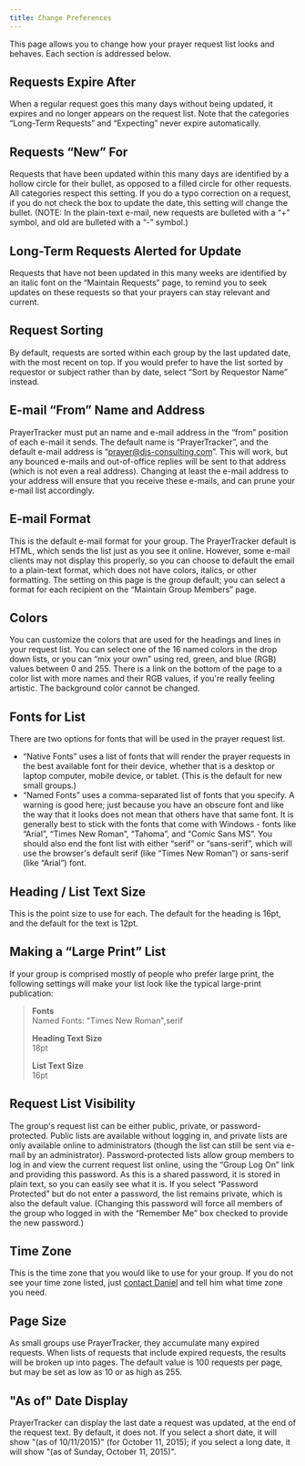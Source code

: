 ```yaml
---
title: Change Preferences
---
```


This page allows you to change how your prayer request list looks and behaves. Each section is addressed below.

## Requests Expire After

When a regular request goes this many days without being updated, it expires and no longer appears on the request list. Note that the categories “Long-Term Requests” and “Expecting” never expire automatically.

## Requests “New” For

Requests that have been updated within this many days are identified by a hollow circle for their bullet, as opposed to a filled circle for other requests. All categories respect this setting. If you do a typo correction on a request, if you do not check the box to update the date, this setting will change the bullet. (NOTE: In the plain-text e-mail, new requests are bulleted with a “+” symbol, and old are bulleted with a “-” symbol.)

## Long-Term Requests Alerted for Update

Requests that have not been updated in this many weeks are identified by an italic font on the “Maintain Requests” page, to remind you to seek updates on these requests so that your prayers can stay relevant and current.

## Request Sorting

By default, requests are sorted within each group by the last updated date, with the most recent on top. If you would prefer to have the list sorted by requestor or subject rather than by date, select “Sort by Requestor Name” instead.

## E-mail “From” Name and Address

PrayerTracker must put an name and e-mail address in the “from” position of each e-mail it sends. The default name is “PrayerTracker”, and the default e-mail address is “prayer@djs-consulting.com”. This will work, but any bounced e-mails and out-of-office replies will be sent to that address (which is not even a real address). Changing at least the e-mail address to your address will ensure that you receive these e-mails, and can prune your e-mail list accordingly.

## E-mail Format

This is the default e-mail format for your group. The PrayerTracker default is HTML, which sends the list just as you see it online. However, some e-mail clients may not display this properly, so you can choose to default the email to a plain-text format, which does not have colors, italics, or other formatting. The setting on this page is the group default; you can select a format for each recipient on the “Maintain Group Members” page.

## Colors

You can customize the colors that are used for the headings and lines in your request list. You can select one of the 16 named colors in the drop down lists, or you can “mix your own” using red, green, and blue (RGB) values between 0 and 255. There is a link on the bottom of the page to a color list with more names and their RGB values, if you're really feeling artistic. The background color cannot be changed.

## Fonts for List

There are two options for fonts that will be used in the prayer request list.

* “Native Fonts” uses a list of fonts that will render the prayer requests in the best available font for their device, whether that is a desktop or laptop computer, mobile device, or tablet. (This is the default for new small groups.) 
* “Named Fonts” uses a comma-separated list of fonts that you specify. A warning is good here; just because you have an obscure font and like the way that it looks does not mean that others have that same font. It is generally best to stick with the fonts that come with Windows - fonts like “Arial”, “Times New Roman”, “Tahoma”, and “Comic Sans MS”. You should also end the font list with either “serif” or “sans-serif”, which will use the browser's default serif (like “Times New Roman”) or sans-serif (like “Arial”) font.

## Heading / List Text Size

This is the point size to use for each. The default for the heading is 16pt, and the default for the text is 12pt.

## Making a “Large Print” List

If your group is comprised mostly of people who prefer large print, the following settings will make your list look like the typical large-print publication:

> **Fonts**<br>
> Named Fonts: "Times New Roman",serif
>
> **Heading Text Size**<br>
> 18pt
>
> **List Text Size**<br>
> 16pt

## Request List Visibility

The group's request list can be either public, private, or password-protected. Public lists are available without logging in, and private lists are only available online to administrators (though the list can still be sent via e-mail by an administrator). Password-protected lists allow group members to log in and view the current request list online, using the “Group Log On” link and providing this password. As this is a shared password, it is stored in plain text, so you can easily see what it is. If you select “Password Protected” but do not enter a password, the list remains private, which is also the default value. (Changing this password will force all members of the group who logged in with the “Remember Me” box checked to provide the new password.)

## Time Zone

This is the time zone that you would like to use for your group. If you do not see your time zone listed, just [contact Daniel](mailto:daniel@bitbadger.solutions?subject=PrayerTracker%20Time%20Zone) and tell him what time zone you need.

## Page Size

As small groups use PrayerTracker, they accumulate many expired requests. When lists of requests that include expired requests, the results will be broken up into pages. The default value is 100 requests per page, but may be set as low as 10 or as high as 255.

## "As of" Date Display

PrayerTracker can display the last date a request was updated, at the end of the request text. By default, it does not. If you select a short date, it will show "(as of 10/11/2015)" (for October 11, 2015); if you select a long date, it will show "(as of Sunday, October 11, 2015)".
